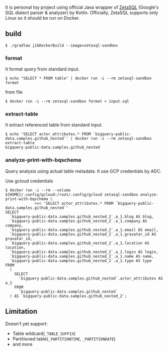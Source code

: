 It is personal toy project using official Java wrapper of [ZetaSQL](https://github.com/google/zetasql) (Google's SQL dialect parser & analyzer) by Kotlin.
Officially, ZetaSQL supports only Linux so it should be run on Docker.

## build

```
$ ./gradlew jibDockerBuild --image=zetasql-sandbox
```

### format

It format query from standard input.

```
$ echo "SELECT * FROM table" | docker run -i --rm zetasql-sandbox format
```

from file

```
$ docker run -i --rm zetasql-sandbox format < input.sql
```

### extract-table

It extract referenced table from standard input.

```
$ echo 'SELECT actor_attributes.* FROM `bigquery-public-data.samples.github_nested`' | docker run -i --rm zetasql-sandbox extract-table
bigquery-public-data.samples.github_nested
```

### analyze-print-with-bqschema

Query analysis using actual table metadata. It use GCP credentials by ADC.

Use gcloud credentials

```
$ docker run -i --rm --volume ${HOME}/.config/gcloud:/root/.config/gcloud zetasql-sandbox analyze-print-with-bqschema \
             <<< 'SELECT actor_attributes.* FROM `bigquery-public-data.samples.github_nested`'           
SELECT
  `bigquery-public-data.samples.github_nested_2`.a_1.blog AS blog,
  `bigquery-public-data.samples.github_nested_2`.a_1.company AS company,
  `bigquery-public-data.samples.github_nested_2`.a_1.email AS email,
  `bigquery-public-data.samples.github_nested_2`.a_1.gravatar_id AS gravatar_id,
  `bigquery-public-data.samples.github_nested_2`.a_1.location AS location,
  `bigquery-public-data.samples.github_nested_2`.a_1.login AS login,
  `bigquery-public-data.samples.github_nested_2`.a_1.name AS name,
  `bigquery-public-data.samples.github_nested_2`.a_1.type AS type
FROM
  (
    SELECT
      `bigquery-public-data.samples.github_nested`.actor_attributes AS a_1
    FROM
      `bigquery-public-data.samples.github_nested`
  ) AS `bigquery-public-data.samples.github_nested_2`;
```

## Limitation

Doesn't yet support:
* Table wildcard(`_TABLE_SUFFIX`)
* Partitioned table(`_PARTITIONTIME`, `_PARTITIONDATE`)
* and more
